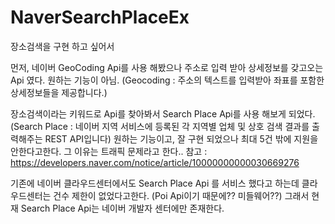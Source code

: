 # NaverSearchPlaceEx

장소검색을 구현 하고 싶어서 

먼저, 네이버 GeoCoding Api를 사용 해봤으나 주소로 입력 받아 상세정보를 갖고오는 Api 였다.
원하는 기능이 아님.
(Geocoding : 주소의 텍스트를 입력받아 좌표를 포함한 상세정보들을 제공합니다.)

장소검색이라는 키워드로 Api를 찾아봐서 Search Place Api를 사용 해보게 되었다.
(Search Place : 네이버 지역 서비스에 등록된 각 지역별 업체 및 상호 검색 결과를 출력해주는 REST API입니다)
원하는 기능이고, 잘 구현 되었으나 최대 5건 밖에 지원을 안한다고한다.
그 이유는 트래픽 문제라고 한다.. 
참고 : https://developers.naver.com/notice/article/10000000000030669276

기존에 네이버 클라우드센터에서도 Search Place Api 를 서비스 했다고 하는데 
클라우드센터는 건수 제한이 없었다고한다. (Poi Api이기 때문에?? 미들웨어??)
그래서 현재 Search Place Api는 네이버 개발자 센터에만 존재한다.
